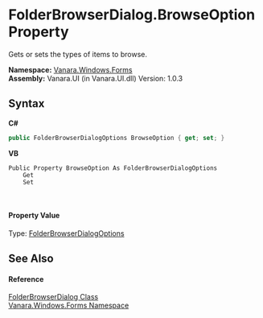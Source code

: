 # FolderBrowserDialog.BrowseOption Property 
 

Gets or sets the types of items to browse.

**Namespace:**&nbsp;<a href="c580cf52-4028-70db-28d0-f9b1abc03861">Vanara.Windows.Forms</a><br />**Assembly:**&nbsp;Vanara.UI (in Vanara.UI.dll) Version: 1.0.3

## Syntax

**C#**<br />
``` C#
public FolderBrowserDialogOptions BrowseOption { get; set; }
```

**VB**<br />
``` VB
Public Property BrowseOption As FolderBrowserDialogOptions
	Get
	Set
```

<br />

#### Property Value
Type: <a href="d12175d7-d1d6-eeaa-fbf3-e8c34fd3a05a">FolderBrowserDialogOptions</a>

## See Also


#### Reference
<a href="2b00e7ee-51e3-9316-ccb1-20970f8e1755">FolderBrowserDialog Class</a><br /><a href="c580cf52-4028-70db-28d0-f9b1abc03861">Vanara.Windows.Forms Namespace</a><br />